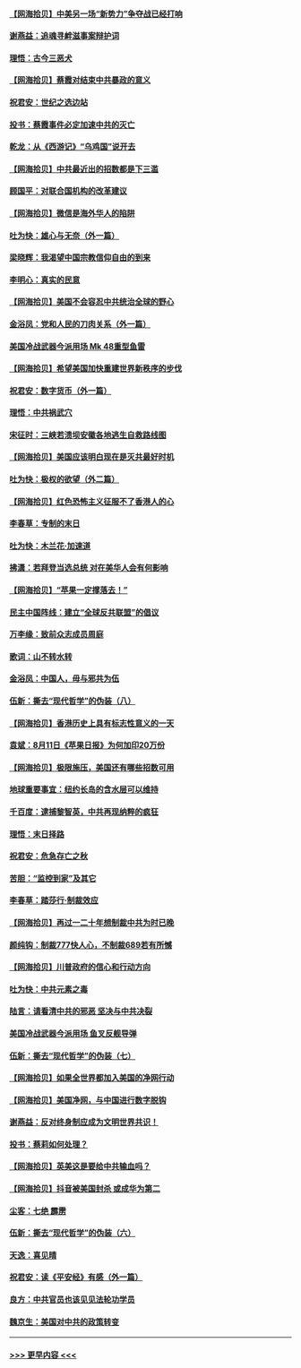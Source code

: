 #### [【网海拾贝】中美另一场“新势力”争夺战已经打响](../pages/nsc993/n12346998.md?t=08220551) 
#### [谢燕益：追魂寻衅滋事案辩护词](../pages/nsc993/n12346892.md?t=08220551) 
#### [理悟：古今三恶犬](../pages/nsc993/n12345190.md?t=08220551) 
#### [【网海拾贝】蔡霞对结束中共暴政的意义](../pages/nsc993/n12344263.md?t=08220551) 
#### [祝君安：世纪之选边站](../pages/nsc993/n12342382.md?t=08220551) 
#### [投书：蔡霞事件必定加速中共的灭亡](../pages/nsc993/n12341881.md?t=08220551) 
#### [乾龙：从《西游记》“乌鸡国”说开去](../pages/nsc993/n12341690.md?t=08220551) 
#### [【网海拾贝】中共最近出的招数都是下三滥](../pages/nsc993/n12341593.md?t=08220551) 
#### [顾国平：对联合国机构的改革建议](../pages/nsc993/n12339928.md?t=08220551) 
#### [【网海拾贝】微信是海外华人的陷阱](../pages/nsc993/n12338868.md?t=08220551) 
#### [吐为快：雄心与无奈（外一篇）](../pages/nsc993/n12338132.md?t=08220551) 
#### [梁晓辉：我渴望中国宗教信仰自由的到来](../pages/nsc993/n12336657.md?t=08220551) 
#### [李明心：真实的民意](../pages/nsc993/n12336089.md?t=08220551) 
#### [【网海拾贝】美国不会容忍中共统治全球的野心](../pages/nsc993/n12336063.md?t=08220551) 
#### [金浴凤：党和人民的刀肉关系（外一篇）](../pages/nsc993/n12335834.md?t=08220551) 
#### [美国冷战武器今派用场 Mk 48重型鱼雷](../pages/nsc993/n12335354.md?t=08220551) 
#### [【网海拾贝】希望美国加快重建世界新秩序的步伐](../pages/nsc993/n12334224.md?t=08220551) 
#### [祝君安：数字货币（外一篇）](../pages/nsc993/n12334186.md?t=08220551) 
#### [理悟：中共祸武穴](../pages/nsc993/n12333962.md?t=08220551) 
#### [宋征时：三峡若溃坝安徽各地逃生自救路线图](../pages/nsc993/n12332450.md?t=08220551) 
#### [【网海拾贝】美国应该明白现在是灭共最好时机](../pages/nsc993/n12332313.md?t=08220551) 
#### [吐为快：极权的欲望（外二篇）](../pages/nsc993/n12332089.md?t=08220551) 
#### [【网海拾贝】红色恐怖主义征服不了香港人的心](../pages/nsc993/n12329296.md?t=08220551) 
#### [李春草：专制的末日](../pages/nsc993/n12329079.md?t=08220551) 
#### [吐为快：木兰花‧加速道](../pages/nsc993/n12327366.md?t=08220551) 
#### [拂潇：若拜登当选总统 对在美华人会有何影响](../pages/nsc993/n12295996.md?t=08220551) 
#### [【网海拾贝】“苹果一定撑落去！”](../pages/nsc993/n12326784.md?t=08220551) 
#### [民主中国阵线：建立“全球反共联盟”的倡议](../pages/nsc993/n12324177.md?t=08220551) 
#### [万李缘：致前众志成员周庭](../pages/nsc993/n12324635.md?t=08220551) 
#### [歌词：山不转水转](../pages/nsc993/n12324599.md?t=08220551) 
#### [金浴凤：中国人，毋与邪共为伍](../pages/nsc993/n12324257.md?t=08220551) 
#### [伍新：撕去“现代哲学”的伪装（八）](../pages/nsc993/n12324188.md?t=08220551) 
#### [【网海拾贝】香港历史上具有标志性意义的一天](../pages/nsc993/n12324021.md?t=08220551) 
#### [袁斌：8月11日《苹果日报》为何加印20万份](../pages/nsc993/n12323955.md?t=08220551) 
#### [【网海拾贝】极限施压，美国还有哪些招数可用](../pages/nsc993/n12322512.md?t=08220551) 
#### [地球重要事宜：纽约长岛的含水层可以维持](../pages/nsc993/n12321844.md?t=08220551) 
#### [千百度：逮捕黎智英，中共再现纳粹的疯狂](../pages/nsc993/n12321777.md?t=08220551) 
#### [理悟：末日择路](../pages/nsc993/n12320812.md?t=08220551) 
#### [祝君安：危急存亡之秋](../pages/nsc993/n12320795.md?t=08220551) 
#### [苦胆：“监控到家”及其它](../pages/nsc993/n12320751.md?t=08220551) 
#### [李春草：踏莎行·制裁效应](../pages/nsc993/n12318290.md?t=08220551) 
#### [【网海拾贝】再过一二十年想制裁中共为时已晚](../pages/nsc993/n12318195.md?t=08220551) 
#### [颜纯钩：制裁777快人心，不制裁689若有所憾](../pages/nsc993/n12316912.md?t=08220551) 
#### [【网海拾贝】川普政府的信心和行动方向](../pages/nsc993/n12316673.md?t=08220551) 
#### [吐为快：中共元素之毒](../pages/nsc993/n12316547.md?t=08220551) 
#### [陆言：请看清中共的邪恶 坚决与中共决裂](../pages/nsc993/n12315784.md?t=08220551) 
#### [美国冷战武器今派用场 鱼叉反舰导弹](../pages/nsc993/n12316258.md?t=08220551) 
#### [伍新：撕去“现代哲学”的伪装（七）](../pages/nsc993/n12315846.md?t=08220551) 
#### [【网海拾贝】如果全世界都加入美国的净网行动](../pages/nsc993/n12315588.md?t=08220551) 
#### [【网海拾贝】美国净网，与中国进行数字脱钩](../pages/nsc993/n12312813.md?t=08220551) 
#### [谢燕益：反对终身制应成为文明世界共识！](../pages/nsc993/n12310465.md?t=08220551) 
#### [投书：蔡莉如何处理？](../pages/nsc993/n12310224.md?t=08220551) 
#### [【网海拾贝】英美这是要给中共输血吗？](../pages/nsc993/n12307646.md?t=08220551) 
#### [【网海拾贝】抖音被美国封杀 或成华为第二](../pages/nsc993/n12305277.md?t=08220551) 
#### [尘客：七绝 霹雳](../pages/nsc993/n12304053.md?t=08220551) 
#### [伍新：撕去“现代哲学”的伪装（六）](../pages/nsc993/n12303243.md?t=08220551) 
#### [天逸：喜见晴](../pages/nsc993/n12303226.md?t=08220551) 
#### [祝君安：读《平安经》有感（外一篇）](../pages/nsc993/n12303170.md?t=08220551) 
#### [良方：中共官员也该见见法轮功学员](../pages/nsc993/n12302985.md?t=08220551) 
#### [魏京生：美国对中共的政策转变](../pages/nsc993/n12302929.md?t=08220551) 

----
#### [ >>> 更早内容 <<< ](../indexes/nsc993-earlier.md)
